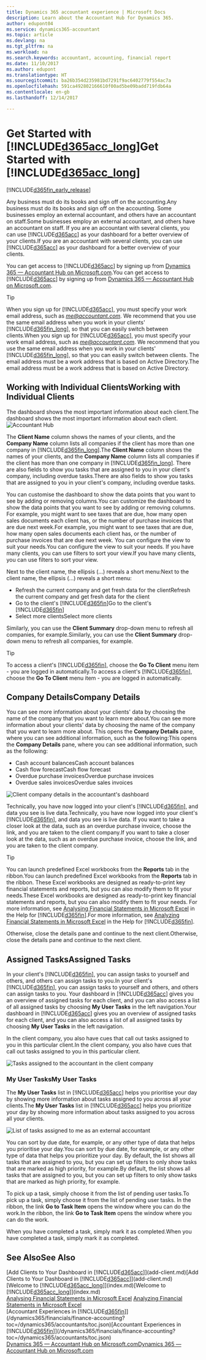 ```yaml
---
title: Dynamics 365 accountant experience | Microsoft Docs
description: Learn about the Accountant Hub for Dynamics 365.
author: edupont04
ms.service: dynamics365-accountant
ms.topic: article
ms.devlang: na
ms.tgt_pltfrm: na
ms.workload: na
ms.search.keywords: accountant, accounting, financial report
ms.date: 11/10/2017
ms.author: edupont
ms.translationtype: HT
ms.sourcegitcommit: ba26b354d235981bd7291f9ac6402779f554ac7a
ms.openlocfilehash: 591ca492802166610f00ad5be09badd719fdb64a
ms.contentlocale: en-gb
ms.lasthandoff: 12/14/2017

---
```

# <a name="get-started-with-included365acclongincludesd365acclongmdmd"></a><span data-ttu-id="29cdd-103">Get Started with [!INCLUDE[d365acc_long](includes/d365acc_long_md.md)]</span><span class="sxs-lookup"><span data-stu-id="29cdd-103">Get Started with [!INCLUDE[d365acc_long](includes/d365acc_long_md.md)]</span></span>
[!INCLUDE[d365fin_early_release](includes/d365fin_early_release.md.md)]

<span data-ttu-id="29cdd-104">Any business must do its books and sign off on the accounting.</span><span class="sxs-lookup"><span data-stu-id="29cdd-104">Any business must do its books and sign off on the accounting.</span></span> <span data-ttu-id="29cdd-105">Some businesses employ an external accountant, and others have an accountant on staff.</span><span class="sxs-lookup"><span data-stu-id="29cdd-105">Some businesses employ an external accountant, and others have an accountant on staff.</span></span> <span data-ttu-id="29cdd-106">If you are an accountant with several clients, you can use [!INCLUDE[d365acc](includes/d365acc_md.md)] as your dashboard for a better overview of your clients.</span><span class="sxs-lookup"><span data-stu-id="29cdd-106">If you are an accountant with several clients, you can use [!INCLUDE[d365acc](includes/d365acc_md.md)] as your dashboard for a better overview of your clients.</span></span>  

<span data-ttu-id="29cdd-107">You can get access to [!INCLUDE[d365acc](includes/d365acc_md.md)] by signing up from [Dynamics 365 — Accountant Hub on Microsoft.com](https://www.microsoft.com/en-us/dynamics365/financial-insights-for-accountants).</span><span class="sxs-lookup"><span data-stu-id="29cdd-107">You can get access to [!INCLUDE[d365acc](includes/d365acc_md.md)] by signing up from [Dynamics 365 — Accountant Hub on Microsoft.com](https://www.microsoft.com/en-us/dynamics365/financial-insights-for-accountants).</span></span>  

> [!TIP]  
>  <span data-ttu-id="29cdd-108">When you sign up for [!INCLUDE[d365acc](includes/d365acc_md.md)], you must specify your work email address, such as *me@accountant.com*. We recommend that you use the same email address when you work in your clients' [!INCLUDE[d365fin_long](includes/d365fin_long_md.md)], so that you can easily switch between clients.</span><span class="sxs-lookup"><span data-stu-id="29cdd-108">When you sign up for [!INCLUDE[d365acc](includes/d365acc_md.md)], you must specify your work email address, such as *me@accountant.com*. We recommend that you use the same email address when you work in your clients' [!INCLUDE[d365fin_long](includes/d365fin_long_md.md)], so that you can easily switch between clients.</span></span> <span data-ttu-id="29cdd-109">The email address must be a work address that is based on Active Directory.</span><span class="sxs-lookup"><span data-stu-id="29cdd-109">The email address must be a work address that is based on Active Directory.</span></span>

## <a name="working-with-individual-clients"></a><span data-ttu-id="29cdd-110">Working with Individual Clients</span><span class="sxs-lookup"><span data-stu-id="29cdd-110">Working with Individual Clients</span></span>
<span data-ttu-id="29cdd-111">The dashboard shows the most important information about each client.</span><span class="sxs-lookup"><span data-stu-id="29cdd-111">The dashboard shows the most important information about each client.</span></span>  
![Accountant Hub](./media/accountant-get-started/accountant-dashboard-tasks.png)

<span data-ttu-id="29cdd-113">The **Client Name** column shows the names of your clients, and the **Company Name** column lists all companies if the client has more than one company in [!INCLUDE[d365fin_long](includes/d365fin_long_md.md)].</span><span class="sxs-lookup"><span data-stu-id="29cdd-113">The **Client Name** column shows the names of your clients, and the **Company Name** column lists all companies if the client has more than one company in [!INCLUDE[d365fin_long](includes/d365fin_long_md.md)].</span></span> <span data-ttu-id="29cdd-114">There are also fields to show you tasks that are assigned to you in your client's company, including overdue tasks.</span><span class="sxs-lookup"><span data-stu-id="29cdd-114">There are also fields to show you tasks that are assigned to you in your client's company, including overdue tasks.</span></span>  

<span data-ttu-id="29cdd-115">You can customise the dashboard to show the data points that you want to see by adding or removing columns.</span><span class="sxs-lookup"><span data-stu-id="29cdd-115">You can customize the dashboard to show the data points that you want to see by adding or removing columns.</span></span> <span data-ttu-id="29cdd-116">For example, you might want to see taxes that are due, how many open sales documents each client has, or the number of purchase invoices that are due next week.</span><span class="sxs-lookup"><span data-stu-id="29cdd-116">For example, you might want to see taxes that are due, how many open sales documents each client has, or the number of purchase invoices that are due next week.</span></span> <span data-ttu-id="29cdd-117">You can configure the view to suit your needs.</span><span class="sxs-lookup"><span data-stu-id="29cdd-117">You can configure the view to suit your needs.</span></span> <span data-ttu-id="29cdd-118">If you have many clients, you can use filters to sort your view.</span><span class="sxs-lookup"><span data-stu-id="29cdd-118">If you have many clients, you can use filters to sort your view.</span></span>  

<span data-ttu-id="29cdd-119">Next to the client name, the ellipsis (...) reveals a short menu:</span><span class="sxs-lookup"><span data-stu-id="29cdd-119">Next to the client name, the ellipsis (...) reveals a short menu:</span></span>

-   <span data-ttu-id="29cdd-120">Refresh the current company and get fresh data for the client</span><span class="sxs-lookup"><span data-stu-id="29cdd-120">Refresh the current company and get fresh data for the client</span></span>  
-   <span data-ttu-id="29cdd-121">Go to the client's [!INCLUDE[d365fin](includes/d365fin_md.md)]</span><span class="sxs-lookup"><span data-stu-id="29cdd-121">Go to the client's [!INCLUDE[d365fin](includes/d365fin_md.md)]</span></span>  
-   <span data-ttu-id="29cdd-122">Select more clients</span><span class="sxs-lookup"><span data-stu-id="29cdd-122">Select more clients</span></span>  

<span data-ttu-id="29cdd-123">Similarly, you can use the **Client Summary** drop-down menu to refresh all companies, for example.</span><span class="sxs-lookup"><span data-stu-id="29cdd-123">Similarly, you can use the **Client Summary** drop-down menu to refresh all companies, for example.</span></span>  

> [!TIP]  
>  <span data-ttu-id="29cdd-124">To access a client's [!INCLUDE[d365fin](includes/d365fin_md.md)], choose the **Go To Client** menu item - you are logged in automatically.</span><span class="sxs-lookup"><span data-stu-id="29cdd-124">To access a client's [!INCLUDE[d365fin](includes/d365fin_md.md)], choose the **Go To Client** menu item - you are logged in automatically.</span></span>

## <a name="company-details"></a><span data-ttu-id="29cdd-125">Company Details</span><span class="sxs-lookup"><span data-stu-id="29cdd-125">Company Details</span></span>
<span data-ttu-id="29cdd-126">You can see more information about your clients' data by choosing the name of the company that you want to learn more about.</span><span class="sxs-lookup"><span data-stu-id="29cdd-126">You can see more information about your clients' data by choosing the name of the company that you want to learn more about.</span></span> <span data-ttu-id="29cdd-127">This opens the **Company Details** pane, where you can see additional information, such as the following:</span><span class="sxs-lookup"><span data-stu-id="29cdd-127">This opens the **Company Details** pane, where you can see additional information, such as the following:</span></span>  

* <span data-ttu-id="29cdd-128">Cash account balances</span><span class="sxs-lookup"><span data-stu-id="29cdd-128">Cash account balances</span></span>  
* <span data-ttu-id="29cdd-129">Cash flow forecast</span><span class="sxs-lookup"><span data-stu-id="29cdd-129">Cash flow forecast</span></span>  
* <span data-ttu-id="29cdd-130">Overdue purchase invoices</span><span class="sxs-lookup"><span data-stu-id="29cdd-130">Overdue purchase invoices</span></span>  
* <span data-ttu-id="29cdd-131">Overdue sales invoices</span><span class="sxs-lookup"><span data-stu-id="29cdd-131">Overdue sales invoices</span></span>  

![Client company details in the accountant's dashboard](./media/accountant-get-started/accountant-company-details.png)

<span data-ttu-id="29cdd-133">Technically, you have now logged into your client's [!INCLUDE[d365fin](includes/d365fin_md.md)], and data you see is live data.</span><span class="sxs-lookup"><span data-stu-id="29cdd-133">Technically, you have now logged into your client's [!INCLUDE[d365fin](includes/d365fin_md.md)], and data you see is live data.</span></span> <span data-ttu-id="29cdd-134">If you want to take a closer look at the data, such as an overdue purchase invoice, choose the link, and you are taken to the client company.</span><span class="sxs-lookup"><span data-stu-id="29cdd-134">If you want to take a closer look at the data, such as an overdue purchase invoice, choose the link, and you are taken to the client company.</span></span>  

> [!TIP]  
>  <span data-ttu-id="29cdd-135">You can launch predefined Excel workbooks from the **Reports** tab in the ribbon.</span><span class="sxs-lookup"><span data-stu-id="29cdd-135">You can launch predefined Excel workbooks from the **Reports** tab in the ribbon.</span></span> <span data-ttu-id="29cdd-136">These Excel workbooks are designed as ready-to-print key financial statements and reports, but you can also modify them to fit your needs.</span><span class="sxs-lookup"><span data-stu-id="29cdd-136">These Excel workbooks are designed as ready-to-print key financial statements and reports, but you can also modify them to fit your needs.</span></span> <span data-ttu-id="29cdd-137">For more information, see [Analysing Financial Statements in Microsoft Excel](/dynamics365/financials/finance-analyze-excel?toc=/dynamics365/accountants/toc.json) in the Help for [!INCLUDE[d365fin](includes/d365fin_md.md)].</span><span class="sxs-lookup"><span data-stu-id="29cdd-137">For more information, see [Analyzing Financial Statements in Microsoft Excel](/dynamics365/financials/finance-analyze-excel?toc=/dynamics365/accountants/toc.json) in the Help for [!INCLUDE[d365fin](includes/d365fin_md.md)].</span></span>  

<span data-ttu-id="29cdd-138">Otherwise, close the details pane and continue to the next client.</span><span class="sxs-lookup"><span data-stu-id="29cdd-138">Otherwise, close the details pane and continue to the next client.</span></span>  

## <a name="assigned-tasks"></a><span data-ttu-id="29cdd-139">Assigned Tasks</span><span class="sxs-lookup"><span data-stu-id="29cdd-139">Assigned Tasks</span></span>
<span data-ttu-id="29cdd-140">In your client's [!INCLUDE[d365fin](includes/d365fin_md.md)], you can assign tasks to yourself and others, and others can assign tasks to you.</span><span class="sxs-lookup"><span data-stu-id="29cdd-140">In your client's [!INCLUDE[d365fin](includes/d365fin_md.md)], you can assign tasks to yourself and others, and others can assign tasks to you.</span></span> <span data-ttu-id="29cdd-141">Your dashboard in [!INCLUDE[d365acc](includes/d365acc_md.md)] gives you an overview of assigned tasks for each client, and you can also access a list of all assigned tasks by choosing **My User Tasks** in the left navigation.</span><span class="sxs-lookup"><span data-stu-id="29cdd-141">Your dashboard in [!INCLUDE[d365acc](includes/d365acc_md.md)] gives you an overview of assigned tasks for each client, and you can also access a list of all assigned tasks by choosing **My User Tasks** in the left navigation.</span></span>  

<span data-ttu-id="29cdd-142">In the client company, you also have cues that call out tasks assigned to you in this particular client.</span><span class="sxs-lookup"><span data-stu-id="29cdd-142">In the client company, you also have cues that call out tasks assigned to you in this particular client.</span></span>

![Tasks assigned to the accountant in the client company](./media/accountant-get-started/accountant-company-details-tasks.png)

### <a name="my-user-tasks"></a><span data-ttu-id="29cdd-144">My User Tasks</span><span class="sxs-lookup"><span data-stu-id="29cdd-144">My User Tasks</span></span>
<span data-ttu-id="29cdd-145">The **My User Tasks** list in [!INCLUDE[d365acc](includes/d365acc_md.md)] helps you prioritise your day by showing more information about tasks assigned to you across all your clients.</span><span class="sxs-lookup"><span data-stu-id="29cdd-145">The **My User Tasks** list in [!INCLUDE[d365acc](includes/d365acc_md.md)] helps you prioritize your day by showing more information about tasks assigned to you across all your clients.</span></span>  

![List of tasks assigned to me as an external accountant](./media/accountant-get-started/accountant-tasklist.png)

<span data-ttu-id="29cdd-147">You can sort by due date, for example, or any other type of data that helps you prioritise your day.</span><span class="sxs-lookup"><span data-stu-id="29cdd-147">You can sort by due date, for example, or any other type of data that helps you prioritize your day.</span></span> <span data-ttu-id="29cdd-148">By default, the list shows all tasks that are assigned to you, but you can set up filters to only show tasks that are marked as high priority, for example.</span><span class="sxs-lookup"><span data-stu-id="29cdd-148">By default, the list shows all tasks that are assigned to you, but you can set up filters to only show tasks that are marked as high priority, for example.</span></span>

<span data-ttu-id="29cdd-149">To pick up a task, simply choose it from the list of pending user tasks.</span><span class="sxs-lookup"><span data-stu-id="29cdd-149">To pick up a task, simply choose it from the list of pending user tasks.</span></span> <span data-ttu-id="29cdd-150">In the ribbon, the link **Go to Task Item** opens the window where you can do the work.</span><span class="sxs-lookup"><span data-stu-id="29cdd-150">In the ribbon, the link **Go to Task Item** opens the window where you can do the work.</span></span>  

<span data-ttu-id="29cdd-151">When you have completed a task, simply mark it as completed.</span><span class="sxs-lookup"><span data-stu-id="29cdd-151">When you have completed a task, simply mark it as completed.</span></span>  

## <a name="see-also"></a><span data-ttu-id="29cdd-152">See Also</span><span class="sxs-lookup"><span data-stu-id="29cdd-152">See Also</span></span>
<span data-ttu-id="29cdd-153">[Add Clients to Your Dashboard in [!INCLUDE[d365acc](includes/d365acc_md.md)]](add-client.md)</span><span class="sxs-lookup"><span data-stu-id="29cdd-153">[Add Clients to Your Dashboard in [!INCLUDE[d365acc](includes/d365acc_md.md)]](add-client.md)</span></span>  
<span data-ttu-id="29cdd-154">[Welcome to [!INCLUDE[d365acc_long](includes/d365acc_long_md.md)]](index.md)</span><span class="sxs-lookup"><span data-stu-id="29cdd-154">[Welcome to [!INCLUDE[d365acc_long](includes/d365acc_long_md.md)]](index.md)</span></span>  
<span data-ttu-id="29cdd-155">[Analysing Financial Statements in Microsoft Excel](/dynamics365/financials/finance-analyze-excel?toc=/dynamics365/accountants/toc.json) </span><span class="sxs-lookup"><span data-stu-id="29cdd-155">[Analyzing Financial Statements in Microsoft Excel](/dynamics365/financials/finance-analyze-excel?toc=/dynamics365/accountants/toc.json) </span></span>  
<span data-ttu-id="29cdd-156">[Accountant Experiences in [!INCLUDE[d365fin](includes/d365fin_md.md)]](/dynamics365/financials/finance-accounting?toc=/dynamics365/accountants/toc.json)</span><span class="sxs-lookup"><span data-stu-id="29cdd-156">[Accountant Experiences in [!INCLUDE[d365fin](includes/d365fin_md.md)]](/dynamics365/financials/finance-accounting?toc=/dynamics365/accountants/toc.json)</span></span>  
[<span data-ttu-id="29cdd-157">Dynamics 365 — Accountant Hub on Microsoft.com</span><span class="sxs-lookup"><span data-stu-id="29cdd-157">Dynamics 365 — Accountant Hub on Microsoft.com</span></span>](https://www.microsoft.com/en-us/dynamics365/financial-insights-for-accountants)  


